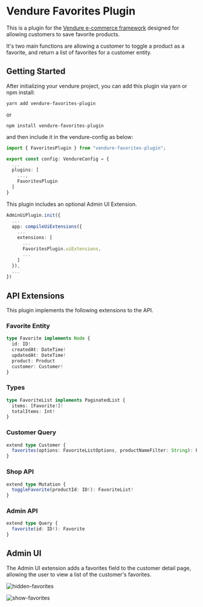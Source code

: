 # Vendure Favorites Plugin

This is a plugin for the [Vendure e-commerce framework](https://www.vendure.io/) designed for allowing customers to save favorite products.

It's two main functions are allowing a customer to toggle a product as a favorite, and return a list of favorites for a customer entity.

## Getting Started

After initializing your vendure project, you can add this plugin via yarn or npm install:

```yarn add vendure-favorites-plugin```

or

```npm install vendure-favorites-plugin```

and then include it in the vendure-config as below:

```typescript
import { FavoritesPlugin } from "vendure-favorites-plugin";

export const config: VendureConfig = {
  ...
  plugins: [
    ...,
    FavoritesPlugin
  ]
}
```

This plugin includes an optional Admin UI Extension.

```typescript
AdminUiPlugin.init({
  ...
  app: compileUiExtensions({
    ...
    extensions: [
      ...
      FavoritesPlugin.uiExtensions,
      ...
    ]
  }),
  ...
})
```

## API Extensions

This plugin implements the following extensions to the API.

### Favorite Entity

```typescript
type Favorite implements Node {
  id: ID!
  createdAt: DateTime!
  updatedAt: DateTime!
  product: Product
  customer: Customer!
}
```

### Types

```typescript
type FavoriteList implements PaginatedList {
  items: [Favorite!]!
  totalItems: Int!
}
```

### Customer Query

```typescript
extend type Customer {
  favorites(options: FavoriteListOptions, productNameFilter: String): FavoriteList!
}
```

### Shop API

```typescript
extend type Mutation {
  toggleFavorite(productId: ID!): FavoriteList!
}
```

### Admin API

```typescript
extend type Query {
  favorite(id: ID!): Favorite
}
```

## Admin UI

The Admin UI extension adds a favorites field to the customer detail page, allowing the user to view a list of the customer's favorites.

![hidden-favorites](https://github.com/drewterry/vendure-favorites-plugin/blob/master/docs/hidden-favorites.png?raw=true)

![show-favorites](https://github.com/drewterry/vendure-favorites-plugin/blob/master/docs/show-favorites.png?raw=true)
